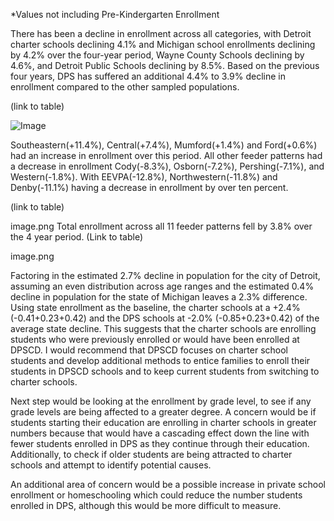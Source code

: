 *Values not including Pre-Kindergarten Enrollment

 

There has been a decline in enrollment across all categories, with Detroit charter schools declining 4.1% and Michigan school enrollments declining by 4.2% over the four-year period, Wayne County Schools declining by 4.6%, and Detroit Public Schools declining by 8.5%. Based on the previous four years, DPS has suffered an additional 4.4% to 3.9% decline in enrollment compared to the other sampled populations.

(link to table)

 

![Image]([school_enrollment.png](https://github.com/lynchch4/Detroit_Public_Schools/blob/main/DPS/Images/school_enrollment.png))
 
 

Southeastern(+11.4%), Central(+7.4%), Mumford(+1.4%) and Ford(+0.6%) had an increase in enrollment over this period. All other feeder patterns had a decrease in enrollment Cody(-8.3%), Osborn(-7.2%), Pershing(-7.1%), and Western(-1.8%). With EEVPA(-12.8%), Northwestern(-11.8%) and Denby(-11.1%) having a decrease in enrollment by over ten percent. 

(link to table)

 

image.png
Total enrollment across all 11 feeder patterns fell by 3.8% over the 4 year period.
(Link to table)

image.png

Factoring in the estimated 2.7% decline in population for the city of Detroit, assuming an even distribution across age ranges and the estimated 0.4% decline in population for the state of Michigan leaves a 2.3% difference. Using state enrollment as the baseline,  the charter schools at a +2.4% (-0.41+0.23+0.42) and the DPS schools at  -2.0% (-0.85+0.23+0.42) of the average state decline. This suggests that the charter schools are enrolling students who were previously enrolled or would have been enrolled at DPSCD. I would recommend that DPSCD focuses on charter school students and develop additional methods to entice families to enroll their students in DPSCD schools and to keep current students from switching to charter schools.

 

Next step would be looking at the enrollment by grade level, to see if any grade levels are being affected to a greater degree. A concern would be if students starting their education are enrolling in charter schools in greater numbers because that would have a cascading effect down the line with fewer students enrolled in DPS as they continue through their education. Additionally, to check if older students are being attracted to charter schools and attempt to identify potential causes.

An additional area of concern would be a possible increase in private school enrollment or homeschooling which could reduce the number students enrolled in DPS, although this would be more difficult to measure.
